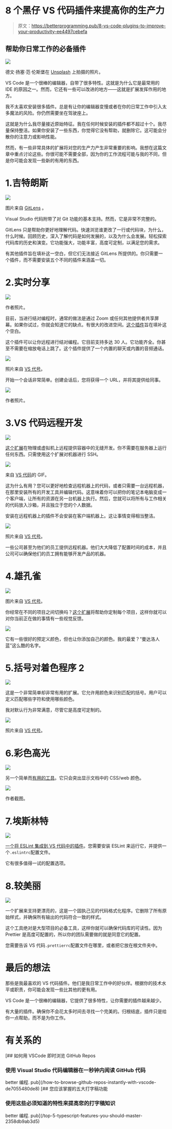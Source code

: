 # 8 个黑仔 VS 代码插件来提高你的生产力

> 原文：<https://betterprogramming.pub/8-vs-code-plugins-to-improve-your-productivity-ee4497cebefa>

## 帮助你日常工作的必备插件

![](img/ae6bee3aacd21ee9936ed4d267388899.png)

德文·扬塞·范·伦斯堡在 [Unsplash](https://unsplash.com?utm_source=medium&utm_medium=referral) 上拍摄的照片。

VS Code 是一个很棒的编辑器，自带了很多特性。这就是为什么它是最常用的 IDE 的原因之一。然而，它还有一些可以改进的地方——这就是扩展发挥作用的地方。

我不太喜欢安装很多插件。总是有让你的编辑器变慢或者在你的日常工作中引入太多魔法的风险。你仍然需要坐在驾驶座上。

这就是为什么我尽量接近原始特征。我在任何时候安装的插件都不超过十个。我尽量保持整洁。如果你安装了一些东西，你觉得它没有帮助，就删除它。这可能会分散你的注意力或影响性能。

然而，有一些非常具体的扩展将对您的生产力产生非常重要的影响。我想在这篇文章中重点讨论这些。你很可能不需要全部，因为你的工作流程可能与我的不同，但是你可能会发现一些新的有用的东西。

# 1.吉特朗斯

![](img/ecf83832d09ba8a0a442ab37790a49da.png)

图片来自 [GitLens](https://gitlens.amod.io/) 。

Visual Studio 代码附带了对 Git 功能的基本支持。然而，它是非常不完整的。

GitLens 只是帮助你更好地理解代码。快速浏览谁更改了一行或代码块，为什么，什么时候。回顾历史，深入了解代码是如何发展的，以及为什么会发展。轻松探索代码库的历史和演变。它功能强大，功能丰富，高度可定制，以满足您的需求。

有其他插件旨在填补这一空白，但它们无法接近 GitLens 所提供的。你只需要一个插件，而不需要安装五个不同的插件来涵盖一切。

# 2.实时分享

![](img/7efb3d3123cf5bb88242c47d0749b610.png)

作者照片。

目前，当进行结对编程时，通常的做法是通过 Zoom 或任何其他提供者共享屏幕。如果你试过，你就会知道它的缺点。有很大的改进空间。[这个插件](https://marketplace.visualstudio.com/items?itemName=MS-vsliveshare.vsliveshare)旨在填补这个空白。

这个插件可以让你远程进行结对编程。它目前支持多达 30 人。它功能齐全。你甚至不需要在缩放电话上跳了。这个插件提供了一个内置的聊天或内置的音频通话。

![](img/af64ac317fca5946677a2d2fdcd2767a.png)

照片来自 [VS 代号](https://marketplace.visualstudio.com/items?itemName=MS-vsliveshare.vsliveshare)。

开始一个会话非常简单。创建会话后，您将获得一个 URL，并将其提供给同事。

![](img/09ffe909801a6c19d520b6d593d642a6.png)

作者照片。

# 3.VS 代码远程开发

![](img/468a9607e7781e2fd4428e827faeb524.png)

[这个扩展](https://marketplace.visualstudio.com/items?itemName=ms-vscode-remote.vscode-remote-extensionpack)在物理或虚拟机上远程提供容器中的无缝开发。你不需要在服务器上运行任何东西。只需使用这个扩展对机器进行 SSH。

![](img/2b506abd4ae8bc30f2e80771ab005915.png)

来自 [VS 代码](https://marketplace.visualstudio.com/items?itemName=ms-vscode-remote.vscode-remote-extensionpack)的 GIF。

这为什么有用？您可以更好地检查远程机器上的代码，或者只需要一台远程机器，在那里安装所有的开发工具并编辑代码。这意味着你可以把你的笔记本电脑变成一个客户端，让所有的资源在另一台机器上执行。然后，您就可以将所有与工作相关的代码放入沙箱，并且独立于您的个人数据。

安装在远程机器上的插件不会安装在客户端机器上。这让事情变得相当整洁。

![](img/2a942a53e9ba7f68f68cecfeafe266cf.png)

照片来自 [VS 代号](https://code.visualstudio.com/docs/remote/remote-overview)。

一些公司甚至为他们的员工提供远程机器。他们大大降低了配置时间的成本，并且公司可以确保他们的员工拥有能够开发产品的机器。

# 4.雄孔雀

![](img/cd0b6d902b2c26fd35a34ccd56c066d1.png)

图片来自 [VS 代号](https://marketplace.visualstudio.com/items?itemName=johnpapa.vscode-peacock)。

你经常在不同的项目之间切换吗？[这个扩展](https://marketplace.visualstudio.com/items?itemName=johnpapa.vscode-peacock)将帮助你定制每个项目，这样你就可以对你当前正在做的事情有一些视觉反馈。

![](img/0dcd04796c7d180a8c56d69ba149bb4e.png)

它有一些很好的预定义颜色，但也让你添加自己的颜色。我的最爱？“曼达洛人蓝”这么酷的名字。

# 5.括号对着色程序 2

![](img/db3c3d6382fdc8c40411c05356e3dedf.png)

这是一个非常简单却非常有用的扩展。它允许用颜色来识别匹配的括号。用户可以定义匹配哪些字符和使用哪些颜色。

我对默认行为非常满意，尽管它是高度可定制的。

![](img/e9f0ee1c2475c688e2a997a671d0a1cc.png)

照片来自 [VS 代号](https://marketplace.visualstudio.com/items?itemName=CoenraadS.bracket-pair-colorizer)。

# 6.彩色高光

![](img/f167d56c5c202dbd01dae7c2fd93829e.png)

另一个简单而[有用的工具](https://marketplace.visualstudio.com/items?itemName=naumovs.color-highlight)。它只会突出显示文档中的 CSS/web 颜色。

![](img/f078a2a7354f4ff366bf63baff1e562c.png)

作者截图。

# 7.埃斯林特

![](img/3cb0a55e87955a8e535db017f19ff6a6.png)

[一个将 ESLint 集成到 VS 代码中的插件](https://marketplace.visualstudio.com/items?itemName=dbaeumer.vscode-eslint)。您需要安装 ESLint 来运行它，并提供一个`.eslintrc`配置文件。

它有很多值得一试的配置选项。

# 8.较美丽

![](img/de161c8629cf7d29e5560692b37f1d30.png)

一个扩展来支持更漂亮的，这是一个固执己见的代码格式化程序。它删除了所有原始样式，并确保所有输出的代码符合一致的样式。

这个工具绝对是大型项目的必备工具，这样你就可以确保代码库的可读性。因为 Prettier 是高度可配置的，所以你的团队需要做的就是同意它的配置。

您需要告诉 VS 代码`.prettierrc`配置文件在哪里，或者把它放在根文件夹中。

# 最后的想法

那些是我最喜欢的 VS 代码插件。他们是我日常工作中的好伙伴。根据你的技术水平或职责，你可能会发现一些比其他的更有用。

VS Code 是一个很棒的编辑器，它提供了很多特性，让你需要的插件越来越少。

有大量的插件。确保你不会花太多时间去寻找一个完美的。归根结底，插件只是给你一点帮助，而不是为你工作。

# 有关系的

[](/how-to-browse-github-repos-instantly-with-vscode-de7055480de8) [## 如何用 VSCode 即时浏览 GitHub Repos

### 使用 Visual Studio 代码编辑器在一秒钟内阅读 GitHub 代码

better 编程. pub](/how-to-browse-github-repos-instantly-with-vscode-de7055480de8) [](/top-5-typescript-features-you-should-master-2358db9ab3d5) [## 您应该掌握的五大打字稿功能

### 使用这些必须知道的特性来提高您的打字稿知识

better 编程. pub](/top-5-typescript-features-you-should-master-2358db9ab3d5)